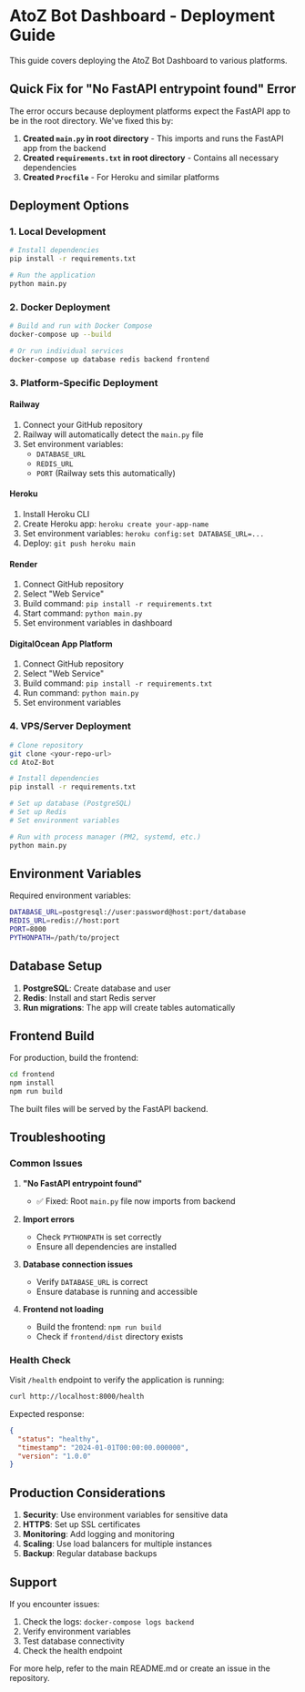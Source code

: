 # AtoZ Bot Dashboard - Deployment Guide

This guide covers deploying the AtoZ Bot Dashboard to various platforms.

## Quick Fix for "No FastAPI entrypoint found" Error

The error occurs because deployment platforms expect the FastAPI app to be in the root directory. We've fixed this by:

1. **Created `main.py` in root directory** - This imports and runs the FastAPI app from the backend
2. **Created `requirements.txt` in root directory** - Contains all necessary dependencies
3. **Created `Procfile`** - For Heroku and similar platforms

## Deployment Options

### 1. Local Development

```bash
# Install dependencies
pip install -r requirements.txt

# Run the application
python main.py
```

### 2. Docker Deployment

```bash
# Build and run with Docker Compose
docker-compose up --build

# Or run individual services
docker-compose up database redis backend frontend
```

### 3. Platform-Specific Deployment

#### Railway
1. Connect your GitHub repository
2. Railway will automatically detect the `main.py` file
3. Set environment variables:
   - `DATABASE_URL`
   - `REDIS_URL`
   - `PORT` (Railway sets this automatically)

#### Heroku
1. Install Heroku CLI
2. Create Heroku app: `heroku create your-app-name`
3. Set environment variables: `heroku config:set DATABASE_URL=...`
4. Deploy: `git push heroku main`

#### Render
1. Connect GitHub repository
2. Select "Web Service"
3. Build command: `pip install -r requirements.txt`
4. Start command: `python main.py`
5. Set environment variables in dashboard

#### DigitalOcean App Platform
1. Connect GitHub repository
2. Select "Web Service"
3. Build command: `pip install -r requirements.txt`
4. Run command: `python main.py`
5. Set environment variables

### 4. VPS/Server Deployment

```bash
# Clone repository
git clone <your-repo-url>
cd AtoZ-Bot

# Install dependencies
pip install -r requirements.txt

# Set up database (PostgreSQL)
# Set up Redis
# Set environment variables

# Run with process manager (PM2, systemd, etc.)
python main.py
```

## Environment Variables

Required environment variables:

```bash
DATABASE_URL=postgresql://user:password@host:port/database
REDIS_URL=redis://host:port
PORT=8000
PYTHONPATH=/path/to/project
```

## Database Setup

1. **PostgreSQL**: Create database and user
2. **Redis**: Install and start Redis server
3. **Run migrations**: The app will create tables automatically

## Frontend Build

For production, build the frontend:

```bash
cd frontend
npm install
npm run build
```

The built files will be served by the FastAPI backend.

## Troubleshooting

### Common Issues

1. **"No FastAPI entrypoint found"**
   - ✅ Fixed: Root `main.py` file now imports from backend

2. **Import errors**
   - Check `PYTHONPATH` is set correctly
   - Ensure all dependencies are installed

3. **Database connection issues**
   - Verify `DATABASE_URL` is correct
   - Ensure database is running and accessible

4. **Frontend not loading**
   - Build the frontend: `npm run build`
   - Check if `frontend/dist` directory exists

### Health Check

Visit `/health` endpoint to verify the application is running:

```bash
curl http://localhost:8000/health
```

Expected response:
```json
{
  "status": "healthy",
  "timestamp": "2024-01-01T00:00:00.000000",
  "version": "1.0.0"
}
```

## Production Considerations

1. **Security**: Use environment variables for sensitive data
2. **HTTPS**: Set up SSL certificates
3. **Monitoring**: Add logging and monitoring
4. **Scaling**: Use load balancers for multiple instances
5. **Backup**: Regular database backups

## Support

If you encounter issues:

1. Check the logs: `docker-compose logs backend`
2. Verify environment variables
3. Test database connectivity
4. Check the health endpoint

For more help, refer to the main README.md or create an issue in the repository.


